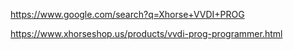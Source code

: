https://www.google.com/search?q=Xhorse+VVDI+PROG

https://www.xhorseshop.us/products/vvdi-prog-programmer.html
